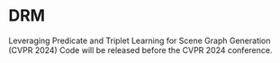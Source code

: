# DRM
Leveraging Predicate and Triplet Learning for Scene Graph Generation (CVPR 2024)
Code will be released before the CVPR 2024 conference.
